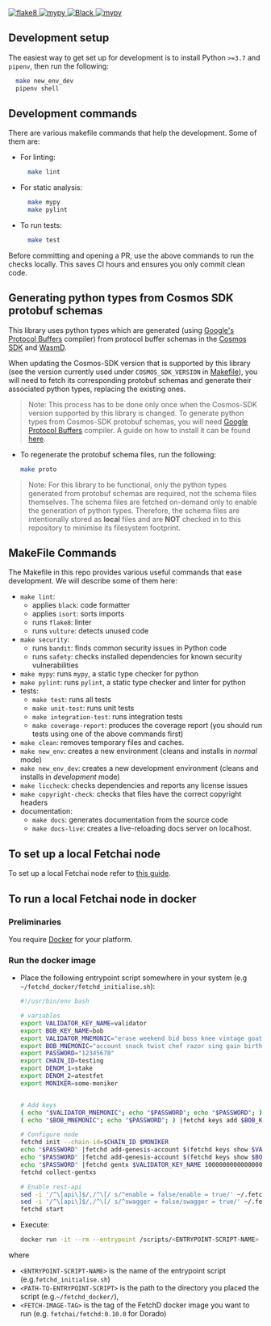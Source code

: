 
  <a href="https://img.shields.io/badge/lint-flake8-blueviolet">
    <img alt="flake8" src="https://img.shields.io/badge/lint-flake8-yellow" >
  </a>
  <a href="https://github.com/python/mypy">
    <img alt="mypy" src="https://img.shields.io/badge/static%20check-mypy-blue">
  </a>
  <a href="https://github.com/psf/black">
    <img alt="Black" src="https://img.shields.io/badge/code%20style-black-black">
  </a>
  <a href="https://github.com/PyCQA/bandit">
    <img alt="mypy" src="https://img.shields.io/badge/security-bandit-lightgrey">
  </a>

## Development setup

The easiest way to get set up for development is to install Python `>=3.7` and `pipenv`, then run the following:

```bash
  make new_env_dev
  pipenv shell
```

## Development commands

There are various makefile commands that help the development. Some of them are:

- For linting:

  ```bash
    make lint
  ```

- For static analysis:

  ```bash
    make mypy
    make pylint
  ```

- To run tests:

  ```bash
    make test
  ```
  
Before committing and opening a PR, use the above commands to run the checks locally. This saves CI hours and ensures you only commit clean code.

## Generating python types from Cosmos SDK protobuf schemas

This library uses python types which are generated (using [Google's Protocol Buffers](https://developers.google.com/protocol-buffers/) compiler) from protocol buffer schemas in the [Cosmos SDK](https://github.com/cosmos/cosmos-sdk) and [WasmD](https://github.com/CosmWasm/wasmd).

When updating the Cosmos-SDK version that is supported by this library (see the version currently used under `COSMOS_SDK_VERSION` in [Makefile](Makefile)), you will need to fetch its corresponding protobuf schemas and generate their associated python types, replacing the existing ones.

> Note: This process has to be done only once when the Cosmos-SDK version supported by this library is changed.
To generate python types from Cosmos-SDK protobuf schemas, you will need [Google Protocol Buffers](https://developers.google.com/protocol-buffers/) compiler. A guide on how to install it can be found [here](https://fetchai.github.io/oef-sdk-python/user/install.html#protobuf-compiler).

- To regenerate the protobuf schema files, run the following:

  ```bash
  make proto
  ```

> Note: For this library to be functional, only the python types generated from protobuf schemas are required, not the schema files themselves.
> The schema files are fetched on-demand only to enable the generation of python types.
> Therefore, the schema files are intentionally stored as **local** files and are **NOT** checked in to this repository to minimise its filesystem footprint.

## MakeFile Commands

The Makefile in this repo provides various useful commands that ease development. We will describe some of them here:

- `make lint`:
  - applies `black`: code formatter
  - applies `isort`: sorts imports
  - runs `flake8`: linter
  - runs `vulture`: detects unused code
- `make security`:
  - runs `bandit`: finds common security issues in Python code
  - runs `safety`: checks installed dependencies for known security vulnerabilities
- `make mypy`: runs `mypy`, a static type checker for python
- `make pylint`: runs `pylint`, a static type checker and linter for python
- tests:
  - `make test`: runs all tests
  - `make unit-test`: runs unit tests
  - `make integration-test`: runs integration tests
  - `make coverage-report`: produces the coverage report (you should run tests using one of the above commands first)
- `make clean`: removes temporary files and caches.
- `make new_env`: creates a new environment (cleans and installs in _normal_ mode)
- `make new_env_dev`: creates a new development environment (cleans and installs in _development_ mode)
- `make liccheck`: checks dependencies and reports any license issues
- `make copyright-check`: checks that files have the correct copyright headers
- documentation:
  - `make docs`: generates documentation from the source code
  - `make docs-live`: creates a live-reloading docs server on localhost.

## To set up a local Fetchai node

To set up a local Fetchai node refer to [this guide](https://docs.fetch.ai/ledger_v2/single-node-network/).

## To run a local Fetchai node in docker

### Preliminaries

You require [Docker](https://docs.docker.com/get-docker/) for your platform.

### Run the docker image

- Place the following entrypoint script somewhere in your system (e.g `~/fetchd_docker/fetchd_initialise.sh`):

  ```bash
  #!/usr/bin/env bash

  # variables
  export VALIDATOR_KEY_NAME=validator
  export BOB_KEY_NAME=bob
  export VALIDATOR_MNEMONIC="erase weekend bid boss knee vintage goat syrup use tumble device album fortune water sweet maple kind degree toss owner crane half useless sleep"
  export BOB_MNEMONIC="account snack twist chef razor sing gain birth check identify unable vendor model utility fragile stadium turtle sun sail enemy violin either keep fiction"
  export PASSWORD="12345678"
  export CHAIN_ID=testing
  export DENOM_1=stake
  export DENOM_2=atestfet
  export MONIKER=some-moniker


  # Add keys
  ( echo "$VALIDATOR_MNEMONIC"; echo "$PASSWORD"; echo "$PASSWORD"; ) |fetchd keys add $VALIDATOR_KEY_NAME --recover
  ( echo "$BOB_MNEMONIC"; echo "$PASSWORD"; ) |fetchd keys add $BOB_KEY_NAME --recover

  # Configure node
  fetchd init --chain-id=$CHAIN_ID $MONIKER
  echo "$PASSWORD" |fetchd add-genesis-account $(fetchd keys show $VALIDATOR_KEY_NAME -a) 100000000000000000000000$DENOM_1
  echo "$PASSWORD" |fetchd add-genesis-account $(fetchd keys show $BOB_KEY_NAME -a) 100000000000000000000000$DENOM_2
  echo "$PASSWORD" |fetchd gentx $VALIDATOR_KEY_NAME 10000000000000000000000$DENOM_1 --chain-id $CHAIN_ID
  fetchd collect-gentxs

  # Enable rest-api
  sed -i '/^\[api\]$/,/^\[/ s/^enable = false/enable = true/' ~/.fetchd/config/app.toml
  sed -i '/^\[api\]$/,/^\[/ s/^swagger = false/swagger = true/' ~/.fetchd/config/app.toml
  fetchd start
  ```

- Execute:

  ```bash
  docker run -it --rm --entrypoint /scripts/<ENTRYPOINT-SCRIPT-NAME> -p 9090:9090 -p 1317:1317 --mount type=bind,source=<FULL-PATH-TO-ENTRYPOINT-SCRIPT>,destination=/scripts/ <FETCH-IMAGE-TAG>
  ```

where

- `<ENTRYPOINT-SCRIPT-NAME>` is the name of the entrypoint script (e.g.`fetchd_initialise.sh`)
- `<PATH-TO-ENTRYPOINT-SCRIPT>` is the path to the directory you placed the script (e.g.`~/fetchd_docker/`),
- `<FETCH-IMAGE-TAG>` is the tag of the FetchD docker image you want to run (e.g. `fetchai/fetchd:0.10.0` for Dorado)
